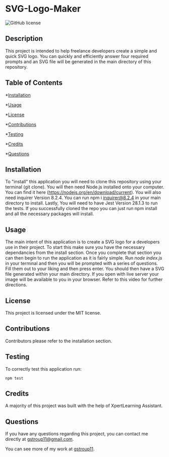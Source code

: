 # SVG-Logo-Maker 
  ![GitHub license](https://img.shields.io/badge/license-MIT-blue.svg)

  ## Description

  This project is intended to help freelance developers create a simple and quick SVG logo.  You can quickly and efficiently answer four required prompts and an SVG file will be generated in the main directory of this repository.

  ## Table of Contents

  *[Installation](#installation)

  *[Usage](#usage)

  *[License](#license)

  *[Contributions](#contributions)

  *[Testing](#testing)

  *[Credits](#credits)

  *[Questions](#questions)

  ## Installation
  
  To "install" this application you will need to clone this repository using your terminal (git clone).  You will then need Node.js installed onto your computer.  You can find it here (https://nodejs.org/en/download/current).  You will also need inquirer  Version  8.2.4.  You can  run  npm i inquirer@8.2.4 in your main directory to install.  Lastly,  You will need to have Jest Version 28.1.3 to run the tests.  If you successfully cloned the repo you can just run npm install and all the necessary packages will install.


  ## Usage

  The main intent of this application is to create a SVG logo for a developers use in their project.  To start this make sure you have the necessary dependancies from the install section.  Once you complete that section you can then begin to run the application as it is fairly simple.  Run *node index.js* in your terminal and then you will be prompted with a series of questions.  Fill them out to your liking and then press enter.  You should then have a SVG file generated within your main directory.  If you open with live server your image will be available to you in your browser. Refer to this video for further directions.

  <!-- ![Demonstration Video](./assets/videos/demonstration.gif) -->

  <!-- Or view it here: https://drive.google.com/file/d/1vms57xo0Zd_x6aRWmWugENTM49TPF_iT/view -->
  
  ## License

  This project is licensed under the MIT license.

  ## Contributions

  Contributors please refer to the installation section.

  ## Testing

  To correctly test this application run:

  ```
  npm test
  ```

  ## Credits

  A majority of this project was built with the help of XpertLearning Assistant. 

  ## Questions

  If you have any questions regarding this project, you can contact me directly at gstroup11@gmail.com.

  You can see more of my work at [gstroup11](https://github.com/gstroup11/).